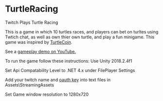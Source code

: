 # TurtleRacing
 Twitch Plays Turtle Racing

This is a game in which 10 turtles races, and players can bet on turltes using Twtich chat, as well as own thier own turtle, and play a fun minigame.  This game was inspired by [TurtleCoin](https://turtlecoin.lol/).

See a [gameplay demo on YouTube.](https://www.youtube.com/watch?v=VYNfHGBAZ34)

To run the game follow these instructions:
Use Unity 2018.2.4f1

Set Api Compatability Level to .NET 4.x under FilePlayer Settings

Add your twitch name and [oauth key](https://twitchapps.com/tmi/) into text files in Assets\StreamingAssets

Set Game window resolution to 1280x720